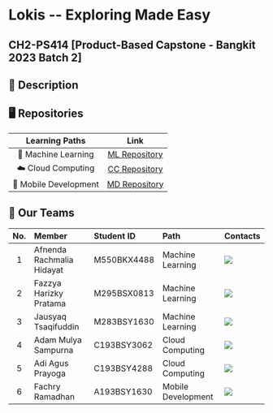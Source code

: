 # Lokis -- Exploring Made Easy
## CH2-PS414 [Product-Based Capstone - Bangkit 2023 Batch 2]

## 📑 Description

## 🖥️ Repositories
|   Learning Paths      |                           Link                            |
| :-------------------: | :-------------------------------------------------------: |
| 🤖 Machine Learning   | [ML Repository](https://github.com/Lokis-bangkit-2023/Machine-Learning)   |
| ☁️ Cloud Computing    | [CC Repository](https://github.com/Lokis-bangkit-2023/Cloud-Computing)    |
| 📱 Mobile Development  | [MD Repository](https://github.com/Lokis-bangkit-2023/Mobile-Development) |

## 🙋‍ Our Teams
| No. |            Member           | Student ID  |        Path         |        Contacts        |
|:---:| :-------------------------- | :---------- | :------------------ | :--------------------- |
|  1  | Afnenda Rachmalia Hidayat   | M550BKX4488 |  Machine Learning   | <a href="https://www.linkedin.com/in/afnendarachmaliahidayat28/"><img src="https://img.shields.io/badge/linkedin-%230077B5.svg?style=for-the-badge&logo=linkedin&logoColor=white"></a> |
|  2  | Fazzya Harizky Pratama      | M295BSX0813 |  Machine Learning   | <a href="https://www.linkedin.com/in/fazzyaharizky/"><img src="https://img.shields.io/badge/linkedin-%230077B5.svg?style=for-the-badge&logo=linkedin&logoColor=white"></a> |
|  3  | Jausyaq Tsaqifuddin         | M283BSY1630 |  Machine Learning   | <a href="https://www.linkedin.com/in/jausyaq-tsaqifuddin-27274827a/"><img src="https://img.shields.io/badge/linkedin-%230077B5.svg?style=for-the-badge&logo=linkedin&logoColor=white"></a> |
|  4  | Adam Mulya Sampurna         | C193BSY3062 |  Cloud Computing    | <a href="https://www.linkedin.com/in/adam-mulya-sampurna-a09629157/"><img src="https://img.shields.io/badge/linkedin-%230077B5.svg?style=for-the-badge&logo=linkedin&logoColor=white"></a> |
|  5  | Adi Agus Prayoga            | C193BSY4288 |  Cloud Computing    | <a href=""><img src="https://img.shields.io/badge/linkedin-%230077B5.svg?style=for-the-badge&logo=linkedin&logoColor=white"></a> |
|  6  | Fachry Ramadhan             | A193BSY1630 |  Mobile Development | <a href=""><img src="https://img.shields.io/badge/linkedin-%230077B5.svg?style=for-the-badge&logo=linkedin&logoColor=white"></a> |
